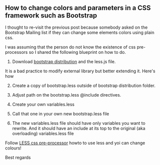 How to change colors and parameters in a CSS framework such as Bootstrap
--------------------------------------------------------------------------------

I thought to re-visit the previous post because somebody asked on the
Bootstrap Mailing list if they can change some elements colors
using plain css.

I was assuming that the person do not know the existence of css pre-processors
so I shared the following blueprint on how to do.

1. Download [bootstrap distribution](http://getbootstrap.com) and the less.js file.

It is a bad practice to modify external library but better extending it. Here's how

2. Create a copy of bootstrap.less outside of bootstrap distribution folder.

3. Adjust path on the bootstrap.less @include directives.

4. Create your own variables.less

5. Call that one in your own new bootstrap.less file

6. The new variables.less file should have only variables you want to rewrite. And it should have an include at its top to the original (aka overloading) variables.less file

Follow [LESS css pre-processor](http://lesscss.org/) howto to use less and yoi can change colours!

Best regards

